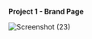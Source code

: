 **Project 1 - Brand Page**

![Screenshot (23)](https://github.com/user-attachments/assets/637ad178-d909-4f4a-b2f8-efbbf6495b1d)
